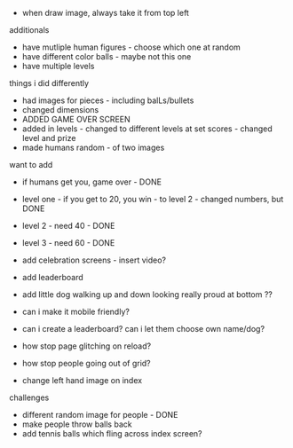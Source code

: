 - when draw image, always take it from top left


additionals
- have mutliple human figures - choose which one at random
- have different color balls - maybe not this one 
- have multiple levels



things i did differently

- had images for pieces - including balLs/bullets
- changed dimensions 
- ADDED GAME OVER SCREEN 
- added in levels - changed to different levels at set scores - changed level and prize
- made humans random - of two images


want to add
- if humans get you, game over - DONE
- level one - if you get to 20, you win - to level 2 - changed numbers, but DONE
- level 2 - need 40 - DONE
- level 3 - need 60 - DONE
- add celebration screens - insert video?
- add leaderboard 

- add little dog walking up and down looking really proud at bottom ??
- can i make it mobile friendly?
- can i create a leaderboard? can i let them choose own name/dog?
- how stop page glitching on reload?
- how stop people going out of grid?
- change left hand image on index

challenges
- different random image for people - DONE
- make people throw balls back
- add tennis balls which fling across index screen?
